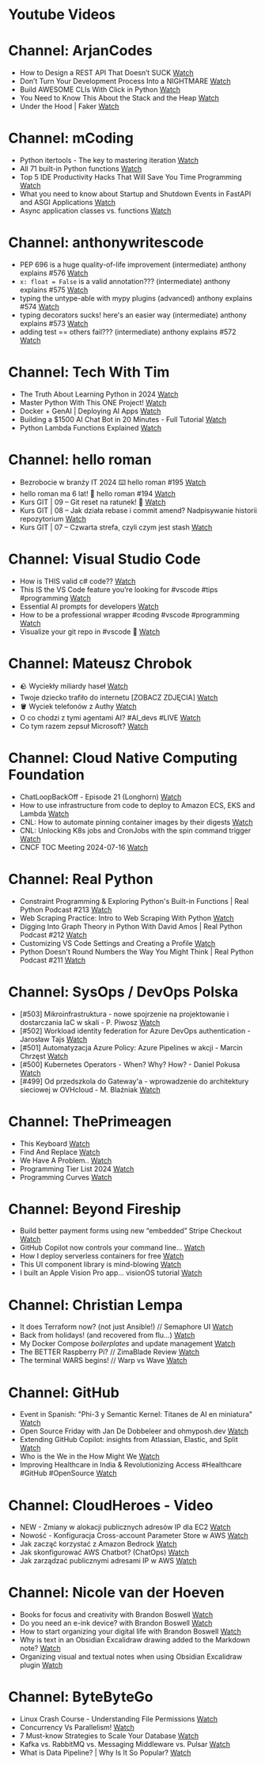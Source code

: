 
Youtube Videos
==============

# Channel: ArjanCodes
  
 - How to Design a REST API That Doesn’t SUCK  [Watch](https://youtu.be/SjUQLryotAk)  
 - Don’t Turn Your Development Process Into a NIGHTMARE  [Watch](https://youtu.be/J8et7Xoy1GU)  
 - Build AWESOME CLIs With Click in Python  [Watch](https://youtu.be/FWacanslfFM)  
 - You Need to Know This About the Stack and the Heap  [Watch](https://youtu.be/6jgu9tmbrrE)  
 - Under the Hood | Faker  [Watch](https://youtu.be/c-TWPdL9_X4)
# Channel: mCoding
  
 - Python itertools - The key to mastering iteration  [Watch](https://youtu.be/1p7xa_BHYDs)  
 - All 71 built-in Python functions  [Watch](https://youtu.be/7Qu_KXc7xSI)  
 - Top 5 IDE Productivity Hacks That Will Save You Time Programming  [Watch](https://youtu.be/HBC7i1AbsyA)  
 - What you need to know about Startup and Shutdown Events in FastAPI and ASGI Applications  [Watch](https://youtu.be/_CzaciNrHRE)  
 - Async application classes vs. functions  [Watch](https://youtu.be/ai7y--6ElAE)
# Channel: anthonywritescode
  
 - PEP 696 is a huge quality-of-life improvement (intermediate) anthony explains #576  [Watch](https://youtu.be/NC3Bv104SQM)  
 - `x: float = False` is a valid annotation??? (intermediate) anthony explains #575  [Watch](https://youtu.be/RYD87EL1Zbs)  
 - typing the untype-able with mypy plugins (advanced) anthony explains #574  [Watch](https://youtu.be/tH3Nul6jDQM)  
 - typing decorators sucks! here's an easier way (intermediate) anthony explains #573  [Watch](https://youtu.be/_QXlbwRmqgI)  
 - adding test == others fail??? (intermediate) anthony explains #572  [Watch](https://youtu.be/BoZDpQnA-Xw)
# Channel: Tech With Tim
  
 - The Truth About Learning Python in 2024  [Watch](https://youtu.be/ZDjaruJ1TYk)  
 - Master Python With This ONE Project!  [Watch](https://youtu.be/Dn1EjhcQk64)  
 - Docker + GenAI | Deploying AI Apps  [Watch](https://youtu.be/Y9YbCvzAwas)  
 - Building a $1500 AI Chat Bot in 20 Minutes - Full Tutorial  [Watch](https://youtu.be/qY6FL3hfA_E)  
 - Python Lambda Functions Explained  [Watch](https://youtu.be/HQNiSfb795A)
# Channel: hello roman
  
 - Bezrobocie w branży IT 2024 ⌨️ hello roman #195  [Watch](https://youtu.be/3A0h9uNj0Z4)  
 - hello roman ma 6 lat!  🎉  hello roman #194  [Watch](https://youtu.be/2VcweF4sVRE)  
 - Kurs GIT | 09 – Git reset na ratunek! 🛟  [Watch](https://youtu.be/vri36csppEY)  
 - Kurs GIT | 08 – Jak działa rebase i commit amend? Nadpisywanie historii repozytorium  [Watch](https://youtu.be/4GKI4Gz97TE)  
 - Kurs GIT | 07 – Czwarta strefa, czyli czym jest stash  [Watch](https://youtu.be/T9n2tF60cY0)
# Channel: Visual Studio Code
  
 - How is THIS valid c# code??  [Watch](https://youtu.be/anwlmuHSD5M)  
 - This IS the VS Code feature you’re looking for #vscode #tips #programming  [Watch](https://youtu.be/AqZWWc3DzLo)  
 - Essential AI prompts for developers  [Watch](https://youtu.be/H3M95i4iS5c)  
 - How to be a professional wrapper #coding #vscode #programming  [Watch](https://youtu.be/cx6iYUXkfds)  
 - Visualize your git repo in #vscode 👀  [Watch](https://youtu.be/vpFF1XSqWjw)
# Channel: Mateusz Chrobok
  
 - 🪨 Wyciekły miliardy haseł  [Watch](https://youtu.be/jGWfyhOVuJM)  
 - Twoje dziecko trafiło do internetu [ZOBACZ ZDJĘCIA]  [Watch](https://youtu.be/xJbBv8JmjlE)  
 - 🪣 Wyciek telefonów z Authy  [Watch](https://youtu.be/_oLqiyIfqgQ)  
 - O co chodzi z tymi agentami AI? #AI_devs #LIVE  [Watch](https://youtu.be/eJ6v2ldk1nc)  
 - Co tym razem zepsuł Microsoft?  [Watch](https://youtu.be/G-sPf2VR4aM)
# Channel: Cloud Native Computing Foundation
  
 - ChatLoopBackOff - Episode 21 (Longhorn)  [Watch](https://youtu.be/nU9aLSwQs3A)  
 - How to use infrastructure from code to deploy to Amazon ECS, EKS and Lambda  [Watch](https://youtu.be/d9uAlRs7Kmk)  
 - CNL: How to automate pinning container images by their digests  [Watch](https://youtu.be/jHW2x-8LruE)  
 - CNL: Unlocking K8s jobs and CronJobs with the spin command trigger  [Watch](https://youtu.be/HRjVwM605zY)  
 - CNCF TOC Meeting 2024-07-16  [Watch](https://youtu.be/hg1KSfK3Z9g)
# Channel: Real Python
  
 - Constraint Programming & Exploring Python's Built-in Functions | Real Python Podcast #213  [Watch](https://youtu.be/JLLiIXB-xCU)  
 - Web Scraping Practice: Intro to Web Scraping With Python  [Watch](https://youtu.be/NGOjlI0lw4s)  
 - Digging Into Graph Theory in Python With David Amos | Real Python Podcast #212  [Watch](https://youtu.be/4hGgitya6Wo)  
 - Customizing VS Code Settings and Creating a Profile  [Watch](https://youtu.be/ciH-kjI4szE)  
 - Python Doesn't Round Numbers the Way You Might Think | Real Python Podcast #211  [Watch](https://youtu.be/0ipo7Q7zFis)
# Channel: SysOps / DevOps Polska
  
 - [#503] Mikroinfrastruktura - nowe spojrzenie na projektowanie i dostarczania IaC w skali - P. Piwosz  [Watch](https://youtu.be/U1c8Fd7tGds)  
 - [#502] Workload identity federation for Azure DevOps authentication - Jarosław Tajs  [Watch](https://youtu.be/1Pc8ptNJhF4)  
 - [#501] Automatyzacja Azure Policy: Azure Pipelines w akcji - Marcin Chrzęst  [Watch](https://youtu.be/xDviXHcbg8g)  
 - [#500] Kubernetes Operators - When? Why? How? - Daniel‎ Pokusa  [Watch](https://youtu.be/UVHYlvPutKk)  
 - [#499] Od przedszkola do Gateway'a - wprowadzenie do architektury sieciowej w OVHcloud - M. Blaźniak  [Watch](https://youtu.be/eTHALeH_47I)
# Channel: ThePrimeagen
  
 - This Keyboard  [Watch](https://youtu.be/dhuX9t2j5Hc)  
 - Find And Replace  [Watch](https://youtu.be/v2a6Nv7RSd0)  
 - We Have A Problem..  [Watch](https://youtu.be/1-0r90bm6CE)  
 - Programming Tier List 2024  [Watch](https://youtu.be/c3yRbrYIUeo)  
 - Programming Curves  [Watch](https://youtu.be/_ebVsYQou8A)
# Channel: Beyond Fireship
  
 - Build better payment forms using new “embedded” Stripe Checkout  [Watch](https://youtu.be/7WFXl4-aCxs)  
 - GitHub Copilot now controls your command line...  [Watch](https://youtu.be/P8MfgV9us4o)  
 - How I deploy serverless containers for free  [Watch](https://youtu.be/cw34KMPSt4k)  
 - This UI component library is mind-blowing  [Watch](https://youtu.be/RPa3_AD1_Vs)  
 - I built an Apple Vision Pro app... visionOS tutorial  [Watch](https://youtu.be/_xfZIr5sDLw)
# Channel: Christian Lempa
  
 - It does Terraform now? (not just Ansible!) // Semaphore UI  [Watch](https://youtu.be/tc3tqMIN89U)  
 - Back from holidays! (and recovered from flu…)  [Watch](https://youtu.be/p7f96bsSiy0)  
 - My Docker Compose *boilerplates* and update management  [Watch](https://youtu.be/ck7DRNMKgOc)  
 - The BETTER Raspberry Pi? // ZimaBlade Review  [Watch](https://youtu.be/aTVphdnQjOc)  
 - The terminal WARS begins! // Warp vs Wave  [Watch](https://youtu.be/-QlMSLIY0JU)
# Channel: GitHub
  
 - Event in Spanish: "Phi-3 y Semantic Kernel: Titanes de AI en miniatura"  [Watch](https://youtu.be/gYsFNNRnJ5k)  
 - Open Source Friday with Jan De Dobbeleer and ohmyposh.dev  [Watch](https://youtu.be/EKlKHl6i5m4)  
 - Extending GitHub Copilot: insights from Atlassian, Elastic, and Split  [Watch](https://youtu.be/JclDSHrSZV0)  
 - Who is the We in the How Might We  [Watch](https://youtu.be/cgx_r9QGz_I)  
 - Improving Healthcare in India & Revolutionizing Access #Healthcare #GitHub #OpenSource  [Watch](https://youtu.be/7kU4-9iC1kg)
# Channel: CloudHeroes - Video
  
 - NEW - Zmiany w alokacji publicznych adresów IP dla EC2  [Watch](https://youtu.be/ltZzJRP3Wxg)  
 - Nowość - Konfiguracja Cross-account Parameter Store w AWS  [Watch](https://youtu.be/6kvGgv9vIgQ)  
 - Jak zacząć korzystać z Amazon Bedrock  [Watch](https://youtu.be/DZa3mpKslD8)  
 - Jak skonfigurować AWS Chatbot? (ChatOps)  [Watch](https://youtu.be/BLKKqcabdHc)  
 - Jak zarządzać publicznymi adresami IP w AWS  [Watch](https://youtu.be/0rGQVSK2XEQ)
# Channel: Nicole van der Hoeven
  
 - Books for focus and creativity with Brandon Boswell  [Watch](https://youtu.be/Ugc4U8Rx7RM)  
 - Do you need an e-ink device? with Brandon Boswell  [Watch](https://youtu.be/uUKPV6mWMFM)  
 - How to start organizing your digital life with Brandon Boswell  [Watch](https://youtu.be/Ykhyw3T3ICU)  
 - Why is text in an Obsidian Excalidraw drawing added to the Markdown note?  [Watch](https://youtu.be/HG5IuDIWHgY)  
 - Organizing visual and textual notes when using Obsidian Excalidraw plugin  [Watch](https://youtu.be/TVY5YmJWkVA)
# Channel: ByteByteGo
  
 - Linux Crash Course - Understanding File Permissions  [Watch](https://youtu.be/4N4Q576i3zA)  
 - Concurrency Vs Parallelism!  [Watch](https://youtu.be/RlM9AfWf1WU)  
 - 7 Must-know Strategies to Scale Your Database  [Watch](https://youtu.be/_1IKwnbscQU)  
 - Kafka vs. RabbitMQ vs. Messaging Middleware vs. Pulsar  [Watch](https://youtu.be/x4k1XEjNzYQ)  
 - What is Data Pipeline? | Why Is It So Popular?  [Watch](https://youtu.be/kGT4PcTEPP8)